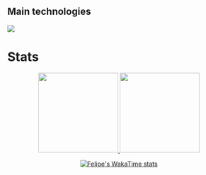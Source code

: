 ## Main technologies
<div style="display: flex; align-items:center">
  <a href="https://go-skill-icons.vercel.app/">
    <img src="https://go-skill-icons.vercel.app/api/icons?i=html,css,python,django,typescript,react,nestjs,postgres,docker,tailwind" />
  </a>
</div>



# Stats
<div align="center">
  <a href="https://github.com/fandredev">
  <img height="180em" src="https://github-readme-stats-git-masterrstaa-rickstaa.vercel.app/api?username=fandredev&show_icons=true&theme=dracula&include_all_commits=true&count_private=true"/>
  <img height="180em" src="https://github-readme-stats-git-masterrstaa-rickstaa.vercel.app/api/top-langs/?username=fandredev&layout=compact&langs_count=7&theme=dracula"/>
</div>      

<div align="center">
    
![Felipe's WakaTime stats](https://github-readme-stats.vercel.app/api/wakatime?username=thistate)

</div> 


